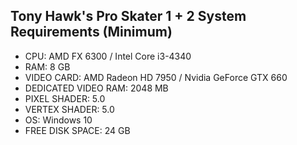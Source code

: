 ## Tony Hawk's Pro Skater 1 + 2 System Requirements (Minimum)
- CPU: AMD FX 6300 / Intel Core i3-4340
- RAM: 8 GB
- VIDEO CARD: AMD Radeon HD 7950 / Nvidia GeForce GTX 660
- DEDICATED VIDEO RAM: 2048 MB
- PIXEL SHADER: 5.0
- VERTEX SHADER: 5.0
- OS: Windows 10
- FREE DISK SPACE: 24 GB

